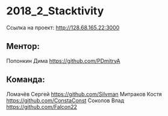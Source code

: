 # 2018_2_Stacktivity

Ссылка на проект: http://128.68.165.22:3000

## Ментор: 
Попонкин Дима https://github.com/PDmitryA

## Команда: 
Ломачёв Сергей https://github.com/Silvman
Митраков Костя https://github.com/ConstaConst
Соколов Влад https://github.com/Falcon22